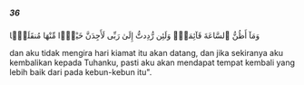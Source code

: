 ##### 36

<span class="ayah">وَمَآ أَظُنُّ ٱلسَّاعَةَ قَآئِمَةًۭ وَلَئِن رُّدِدتُّ إِلَىٰ رَبِّى لَأَجِدَنَّ خَيْرًۭا مِّنْهَا مُنقَلَبًۭا</span>

<span class="ayah_translation">dan aku tidak mengira hari kiamat itu akan datang, dan jika sekiranya aku kembalikan kepada Tuhanku, pasti aku akan mendapat tempat kembali yang lebih baik dari pada kebun-kebun itu".</span>
